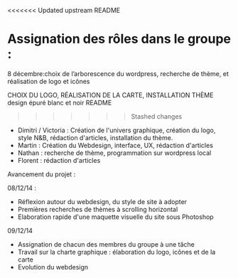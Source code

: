 <<<<<<< Updated upstream
README

Assignation des rôles dans le groupe :
=======
8 décembre:choix de l’arborescence du wordpress, recherche de thème, et réalisation de logo et icônes

CHOIX DU LOGO, RÉALISATION DE LA CARTE, INSTALLATION THÈME
design épuré blanc et noir  README
>>>>>>> Stashed changes

- Dimitri / Victoria : Création de l'univers graphique, création du logo, style N&B, rédaction d'articles, installation du thème.
- Martin : Création du Webdesign, interface, UX, rédaction d'articles
- Nathan :  recherche de thème, programmation sur wordpress local
- Florent : rédaction d'articles


Avancement du projet : 

08/12/14 :

- Réflexion autour du webdesign, du style de site à adopter
- Premières recherches de thèmes à scrolling horizontal
- Elaboration rapide d'une maquette visuelle du site sous Photoshop

09/12/14

- Assignation de chacun des membres du groupe à une tâche
- Travail sur la charte graphique : élaboration du logo, icônes et de la carte
- Evolution du webdesign
